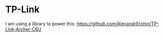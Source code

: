 # TP-Link

I am using a library to power this: https://github.com/AlexandrErohin/TP-Link-Archer-C6U

